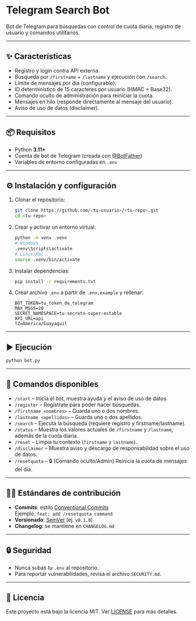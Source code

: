 # Telegram Search Bot

Bot de Telegram para búsquedas con control de cuota diaria, registro de usuario y comandos utilitarios.

---

## ✨ Características
- Registro y login contra API externa.
- Búsqueda por `/firstname` + `/lastname` y ejecución con `/search`.
- Límite de mensajes por día (configurable).
- ID determinístico de 15 caracteres por usuario (HMAC + Base32).
- Comando oculto de administración para reiniciar la cuota.
- Mensajes en hilo (responde directamente al mensaje del usuario).
- Aviso de uso de datos (disclaimer).

---

## 📦 Requisitos
- Python **3.11+**
- Cuenta de bot de Telegram (creada con [@BotFather](https://t.me/BotFather))
- Variables de entorno configuradas en `.env`

---

## ⚙️ Instalación y configuración

1. Clonar el repositorio:
   ```bash
   git clone https://github.com/<tu-usuario>/<tu-repo>.git
   cd <tu-repo>
   ```

2. Crear y activar un entorno virtual:
   ```bash
   python -m venv .venv
   # Windows
   .venv\Scripts\activate
   # Linux/Mac
   source .venv/bin/activate
   ```

3. Instalar dependencias:
   ```bash
   pip install -r requirements.txt
   ```

4. Crear archivo `.env` a partir de `.env.example` y rellenar:
   ```env
   BOT_TOKEN=tu_token_de_telegram
   MAX_MSGS=20
   SECRET_NAMESPACE=tu-secreto-super-estable
   API_URL=api
   TZ=America/Guayaquil
   ```

---

## ▶️ Ejecución

```bash
python bot.py
```

---

## 📖 Comandos disponibles

- `/start` – Inicia el bot, muestra ayuda y el aviso de uso de datos.  
- `/register` – Regístrate para poder hacer búsquedas.  
- `/firstname <nombres>` – Guarda uno o dos nombres.  
- `/lastname <apellidos>` – Guarda uno o dos apellidos.  
- `/search` – Ejecuta la búsqueda (requiere registro y firstname/lastname).  
- `/status` – Muestra los valores actuales de `/firstname` y `/lastname`, además de la cuota diaria.  
- `/reset` – Limpia tu contexto (`firstname` y `lastname`).  
- `/disclaimer` – Muestra aviso y descargo de responsabilidad sobre el uso de datos.  
- `/resetquota` – 🔒 (Comando oculto/Admin) Reinicia la cuota de mensajes del día.  

---

## 🧑‍💻 Estándares de contribución

- **Commits**: estilo [Conventional Commits](https://www.conventionalcommits.org/)  
  Ejemplo: `feat: add /resetquota command`  
- **Versionado**: [SemVer](https://semver.org/lang/es/) (ej. `v0.1.0`)  
- **Changelog**: se mantiene en `CHANGELOG.md`

---

## 🔒 Seguridad

- Nunca subas tu `.env` al repositorio.  
- Para reportar vulnerabilidades, revisa el archivo `SECURITY.md`.  

---

## 📄 Licencia

Este proyecto está bajo la licencia MIT. Ver [LICENSE](LICENSE) para más detalles.
